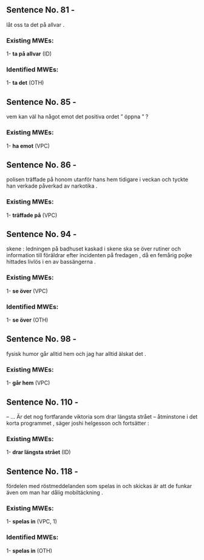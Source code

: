## Sentence No. 81 - 
låt oss ta det på allvar . 
### Existing MWEs: 
1- **ta på allvar** (ID)
### Identified MWEs: 
1- **ta det** (OTH)
## Sentence No. 85 - 
vem kan väl ha något emot det positiva ordet ” öppna ” ? 
### Existing MWEs: 
1- **ha emot** (VPC)
## Sentence No. 86 - 
polisen träffade på honom utanför hans hem tidigare i veckan och tyckte han verkade påverkad av narkotika . 
### Existing MWEs: 
1- **träffade på** (VPC)
## Sentence No. 94 - 
skene : ledningen på badhuset kaskad i skene ska se över rutiner och information till föräldrar efter incidenten på fredagen , då en femårig pojke hittades livlös i en av bassängerna . 
### Existing MWEs: 
1- **se över** (VPC)
### Identified MWEs: 
1- **se över** (OTH)
## Sentence No. 98 - 
fysisk humor går alltid hem och jag har alltid älskat det . 
### Existing MWEs: 
1- **går hem** (VPC)
## Sentence No. 110 - 
– … Är det nog fortfarande viktoria som drar längsta strået – åtminstone i det korta programmet , säger joshi helgesson och fortsätter : 
### Existing MWEs: 
1- **drar längsta strået** (ID)
## Sentence No. 118 - 
fördelen med röstmeddelanden som spelas in och skickas är att de funkar även om man har dålig mobiltäckning . 
### Existing MWEs: 
1- **spelas in** (VPC, 1)
### Identified MWEs: 
1- **spelas in** (OTH)
